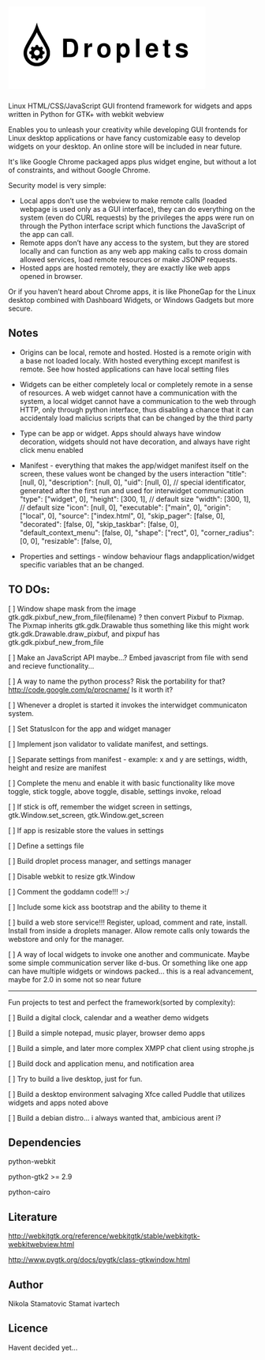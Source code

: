 ![Droplets - Linux html/css/javascript GUI frontend framework for widgets and apps written in Python for GTK+ with webkit webview](droplets_logo.png)
========

Linux HTML/CSS/JavaScript GUI frontend framework for widgets and apps written in Python for GTK+ with webkit webview

Enables you to unleash your creativity while developing GUI frontends for Linux desktop applications or have fancy customizable easy to develop widgets on your desktop. An online store will be included in near future.

It's like Google Chrome packaged apps plus widget engine, but without a lot of constraints, and without Google Chrome. 

Security model is very simple: 
* Local apps don’t use the webview to make remote calls (loaded webpage is used only as a GUI interface), they can do everything on the system (even do CURL requests) by the privileges the apps were run on through the Python interface script which functions the JavaScript of the app can call.
* Remote apps don’t have any access to the system, but they are stored locally and can function as any web app making calls to cross domain allowed services, load remote resources or make JSONP requests.
* Hosted apps are hosted remotely, they are exactly like web apps opened in browser.

Or if you haven’t heard about Chrome apps, it is like PhoneGap for the Linux desktop combined with Dashboard Widgets, or Windows Gadgets but more secure.


Notes
-----
* Origins can be local, remote and hosted. Hosted is a remote origin with a base not loaded localy. With hosted everything except manifest is remote. See how hosted applications can have local setting files

* Widgets can be either completely local or completely remote in a sense of resources. A web widget cannot have a communication with the system, a local widget cannot have a communication to the web through HTTP, only through python interface, thus disabling a chance that it can accidentaly load malicius scripts that can be changed by the third party

* Type can be app or widget. Apps should always have window decoration, widgets should not have decoration, and always have right click menu enabled

* Manifest - everything that makes the app/widget manifest itself on the screen, these values wont be changed by the users interaction
	"title": [null, 0],
	"description": [null, 0],
	"uid": [null, 0], // special identificator, generated after the first run and used for interwidget communication
	"type": ["widget", 0],
	"height": [300, 1],  // default size
	"width": [300, 1], // default size
	"icon": [null, 0],
	"executable": ["main", 0],
	"origin": ["local", 0],
	"source": ["index.html", 0],
	"skip_pager": [false, 0],
	"decorated": [false, 0], 
	"skip_taskbar": [false, 0], 
	"default_context_menu": [false, 0],
	"shape": ["rect", 0],
	"corner_radius": [0, 0],
	"resizable": [false, 0],

* Properties and settings - window behaviour flags andapplication/widget specific variables that an be changed.

TO DOs:
-------
[ ] Window shape mask from the image gtk.gdk.pixbuf_new_from_file(filename) ? then convert Pixbuf to Pixmap. The Pixmap inherits gtk.gdk.Drawable thus something like this might work gtk.gdk.Drawable.draw_pixbuf, and pixpuf has gtk.gdk.pixbuf_new_from_file

[ ] Make an JavaScript API maybe...? Embed javascript from file with send and recieve functionality...

[ ] A way to name the python process? Risk the portability for that? http://code.google.com/p/procname/ Is it worth it?

[ ] Whenever a droplet is started it invokes the interwidget communicaton system.

[ ] Set StatusIcon for the app and widget manager

[ ] Implement json validator to validate manifest, and settings.

[ ] Separate settings from manifest - example: x and y are settings, width, height and resize are manifest 

[ ] Complete the menu and enable it with basic functionality like move toggle, stick toggle, above toggle, disable, settings invoke, reload

[ ] If stick is off, remember the widget screen in settings, gtk.Window.set_screen, gtk.Window.get_screen

[ ] If app is resizable store the values in settings

[ ] Define a settings file

[ ] Build droplet process manager, and settings manager

[ ] Disable webkit to resize gtk.Window

[ ] Comment the goddamn code!!! >:/

[ ] Include some kick ass bootstrap and the ability to theme it

[ ] build a web store service!!! Register, upload, comment and rate, install. Install from inside a droplets manager. Allow remote calls only towards the webstore and only for the manager.

[ ] A way of local widgets to invoke one another and communicate. Maybe some simple communication server like d-bus. Or something like one app can have multiple widgets or windows packed... this is a real advancement, maybe for 2.0 in some not so near future

----

Fun projects to test and perfect the framework(sorted by complexity):

[ ] Build a digital clock, calendar and a weather demo widgets

[ ] Build a simple notepad, music player, browser demo apps

[ ] Build a simple, and later more complex XMPP chat client using strophe.js

[ ] Build dock and application menu, and notification area

[ ] Try to build a live desktop, just for fun.

[ ] Build a desktop environment salvaging Xfce called Puddle that utilizes widgets and apps noted above

[ ] Build a debian distro... i always wanted that, ambicious arent i?


Dependencies
------------
python-webkit 

python-gtk2 >= 2.9

python-cairo

Literature
----------
http://webkitgtk.org/reference/webkitgtk/stable/webkitgtk-webkitwebview.html

http://www.pygtk.org/docs/pygtk/class-gtkwindow.html


Author
------
Nikola Stamatovic Stamat
ivartech

Licence
-------
Havent decided yet...
